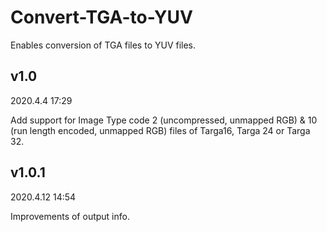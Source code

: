 # Convert-TGA-to-YUV

Enables conversion of TGA files  to YUV files.

## v1.0

2020.4.4 17:29

Add support for Image Type code 2 (uncompressed, unmapped RGB) & 10 (run length encoded, unmapped RGB) files of Targa16, Targa 24 or Targa 32.

## v1.0.1

2020.4.12 14:54

Improvements of output info.